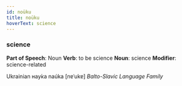 ```yaml
---
id: noüku
title: noüku
hoverText: science
---
```


### science

**Part of Speech**: Noun
**Verb**: to be science
**Noun**: science
**Modifier**: science-related

Ukrainian нау́ка naúka [nɐˈukɐ]
*Balto-Slavic Language Family*